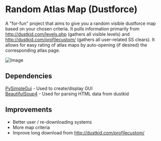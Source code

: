 # Random Atlas Map (Dustforce)
A "for-fun" project that aims to give you a random visible dustforce map based on your chosen criteria. It pulls 
information primarily from http://dustkid.com/levels.php (gathers all visible levels) and http://dustkid.com/profilecustom/
(gathers all user-related SS clears). It allows for easy rating of atlas maps by auto-opening (if desired) the 
corresponding atlas page. <br>

![Image](https://media.discordapp.net/attachments/1189699585191456860/1213280081124925450/image.png?ex=65f4e620&is=65e27120&hm=6597f715fddb743872c7616948c19a72b0bea34c7aff6d88db0863a446bd57d0&=&format=webp&quality=lossless)

## Dependencies
[PySimpleGui](https://pypi.org/project/PySimpleGUI/) - Used to create/display GUI<br>
[BeautifulSoup4](https://pypi.org/project/beautifulsoup4/) - Used for parsing HTML data from dustkid<br>

## Improvements
* Better user / re-downloading systems
* More map criteria
* Improve long download from http://dustkid.com/profilecustom/